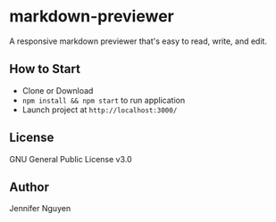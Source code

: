 # markdown-previewer
A responsive markdown previewer that's easy to read, write, and edit.

## How to Start
- Clone or Download
- `npm install && npm start` to run application
- Launch project at `http://localhost:3000/`

## License
GNU General Public License v3.0

## Author
Jennifer Nguyen